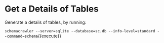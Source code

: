 # Get a Details of Tables

Generate a details of tables, by running:

`schemacrawler --server=sqlite --database=sc.db --info-level=standard --command=schema`{{execute}}
